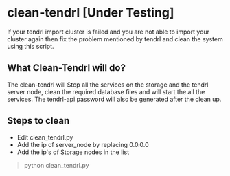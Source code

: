 # clean-tendrl [Under Testing]

If your tendrl import cluster is failed and you are not able to import your cluster again then fix the problem mentioned by tendrl and clean the system using this script.

## What Clean-Tendrl  will do?
The clean-tendrl will Stop all the services on the storage and the tendrl server node, clean the required database files and will start the all the services. The tendrl-api password will also be generated after the clean up.

## Steps to clean
- Edit clean_tendrl.py
- Add the ip of server_node by replacing 0.0.0.0 
- Add the ip's of Storage nodes in the list 

> python clean_tendrl.py
